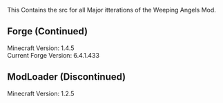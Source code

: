 This Contains the src for all Major itterations of the Weeping Angels Mod.

Forge (Continued)
------

Minecraft Version: 1.4.5  
Current Forge Version: 6.4.1.433

ModLoader (Discontinued)
------

Minecraft Version: 1.2.5
